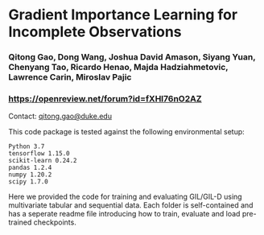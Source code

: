 # Gradient Importance Learning for Incomplete Observations

### Qitong Gao, Dong Wang, Joshua David Amason, Siyang Yuan, Chenyang Tao, Ricardo Henao, Majda Hadziahmetovic, Lawrence Carin, Miroslav Pajic

### https://openreview.net/forum?id=fXHl76nO2AZ

Contact: qitong.gao@duke.edu

This code package is tested against the following environmental setup:
```
Python 3.7
tensorflow 1.15.0
scikit-learn 0.24.2
pandas 1.2.4
numpy 1.20.2
scipy 1.7.0
```

Here we provided the code for training and evaluating GIL/GIL-D using multivariate tabular and sequential data. Each folder is self-contained and has a seperate readme file introducing how to train, evaluate and load pre-trained checkpoints.